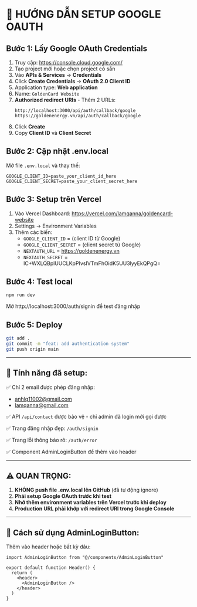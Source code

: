 # 🔐 HƯỚNG DẪN SETUP GOOGLE OAUTH

## Bước 1: Lấy Google OAuth Credentials

1. Truy cập: https://console.cloud.google.com/
2. Tạo project mới hoặc chọn project có sẵn
3. Vào **APIs & Services** → **Credentials**
4. Click **Create Credentials** → **OAuth 2.0 Client ID**
5. Application type: **Web application**
6. Name: `GoldenCard Website`
7. **Authorized redirect URIs** - Thêm 2 URLs:
   ```
   http://localhost:3000/api/auth/callback/google
   https://goldenenergy.vn/api/auth/callback/google
   ```
8. Click **Create**
9. Copy **Client ID** và **Client Secret**

## Bước 2: Cập nhật .env.local

Mở file `.env.local` và thay thế:
```env
GOOGLE_CLIENT_ID=paste_your_client_id_here
GOOGLE_CLIENT_SECRET=paste_your_client_secret_here
```

## Bước 3: Setup trên Vercel

1. Vào Vercel Dashboard: https://vercel.com/lamqanna/goldencard-website
2. Settings → Environment Variables
3. Thêm các biến:
   - `GOOGLE_CLIENT_ID` = (client ID từ Google)
   - `GOOGLE_CLIENT_SECRET` = (client secret từ Google)
   - `NEXTAUTH_URL` = https://goldenenergy.vn
   - `NEXTAUTH_SECRET` = lC+WXLQBplUUCLKpPIvsIVTmFhOidK5UU3lyyEkQPgQ=

## Bước 4: Test local

```bash
npm run dev
```

Mở http://localhost:3000/auth/signin để test đăng nhập

## Bước 5: Deploy

```bash
git add .
git commit -m "feat: add authentication system"
git push origin main
```

---

## 🎯 Tính năng đã setup:

✅ Chỉ 2 email được phép đăng nhập:
   - anhlq11002@gmail.com
   - lamqanna@gmail.com

✅ API `/api/contact` được bảo vệ - chỉ admin đã login mới gọi được

✅ Trang đăng nhập đẹp: `/auth/signin`

✅ Trang lỗi thông báo rõ: `/auth/error`

✅ Component AdminLoginButton để thêm vào header

---

## ⚠️ QUAN TRỌNG:

1. **KHÔNG push file .env.local lên GitHub** (đã tự động ignore)
2. **Phải setup Google OAuth trước khi test**
3. **Nhớ thêm environment variables trên Vercel trước khi deploy**
4. **Production URL phải khớp với redirect URI trong Google Console**

---

## 📝 Cách sử dụng AdminLoginButton:

Thêm vào header hoặc bất kỳ đâu:

```tsx
import AdminLoginButton from "@/components/AdminLoginButton"

export default function Header() {
  return (
    <header>
      <AdminLoginButton />
    </header>
  )
}
```
